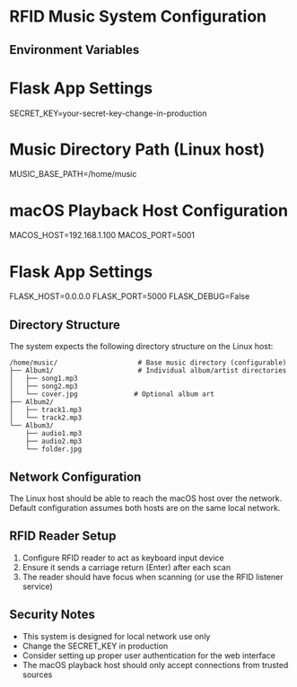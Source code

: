 # RFID Music System Configuration

## Environment Variables

# Flask App Settings
SECRET_KEY=your-secret-key-change-in-production

# Music Directory Path (Linux host)
MUSIC_BASE_PATH=/home/music

# macOS Playback Host Configuration
MACOS_HOST=192.168.1.100
MACOS_PORT=5001

# Flask App Settings
FLASK_HOST=0.0.0.0
FLASK_PORT=5000
FLASK_DEBUG=False

## Directory Structure

The system expects the following directory structure on the Linux host:

```
/home/music/                    # Base music directory (configurable)
├── Album1/                     # Individual album/artist directories
│   ├── song1.mp3
│   ├── song2.mp3
│   └── cover.jpg              # Optional album art
├── Album2/
│   ├── track1.mp3
│   └── track2.mp3
└── Album3/
    ├── audio1.mp3
    ├── audio2.mp3
    └── folder.jpg
```

## Network Configuration

The Linux host should be able to reach the macOS host over the network.
Default configuration assumes both hosts are on the same local network.

## RFID Reader Setup

1. Configure RFID reader to act as keyboard input device
2. Ensure it sends a carriage return (Enter) after each scan
3. The reader should have focus when scanning (or use the RFID listener service)

## Security Notes

- This system is designed for local network use only
- Change the SECRET_KEY in production
- Consider setting up proper user authentication for the web interface
- The macOS playback host should only accept connections from trusted sources